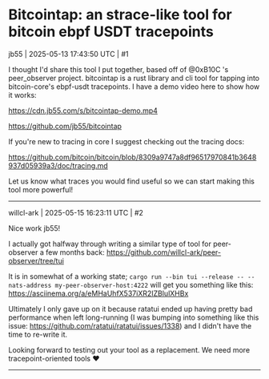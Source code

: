 # Bitcointap: an strace-like tool for bitcoin ebpf USDT tracepoints

jb55 | 2025-05-13 17:43:50 UTC | #1

I thought I'd share this tool I put together, based off of @0xB10C 's peer_observer project. bitcointap is a rust library and cli tool for tapping into bitcoin-core's ebpf-usdt tracepoints. I have a demo video here to show how it works:

https://cdn.jb55.com/s/bitcointap-demo.mp4

https://github.com/jb55/bitcointap

If you're new to tracing in core I suggest checking out the tracing docs:

https://github.com/bitcoin/bitcoin/blob/8309a9747a8df96517970841b3648937d05939a3/doc/tracing.md

Let us know what traces you would find useful so we can start making this tool more powerful!

-------------------------

willcl-ark | 2025-05-15 16:23:11 UTC | #2

Nice work jb55!

I actually got halfway through writing a similar type of tool for peer-observer a few months back: https://github.com/willcl-ark/peer-observer/tree/tui

It is in somewhat of a working state; `cargo run --bin tui --release -- --nats-address my-peer-observer-host:4222` will get you something like this: https://asciinema.org/a/eMHaUhfX537iXR2IZBlulXHBx

Ultimately I only gave up on it because ratatui ended up having pretty bad performance when left long-running (I was bumping into something like this issue: https://github.com/ratatui/ratatui/issues/1338) and I didn't have the time to re-write it.

Looking forward to testing out your tool as a replacement. We need more tracepoint-oriented tools :heart:

-------------------------

